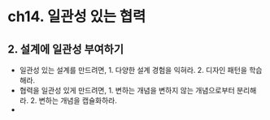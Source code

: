 # ch14. 일관성 있는 협력
## 2. 설계에 일관성 부여하기
- 일관성 있는 설계를 만드려면, 1. 다양한 설계 경험을 익혀라. 2. 디자인 패턴을 학습해라.
- 협력을 일관성 있게 만드려면, 1. 변하는 개념을 변하지 않는 개념으로부터 분리해라. 2. 변하는 개념을 캡슐화하라.
- 

